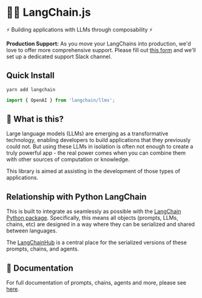 # 🦜️🔗 LangChain.js

⚡ Building applications with LLMs through composability ⚡

**Production Support:** As you move your LangChains into production, we'd love to offer more comprehensive support.
Please fill out [this form](https://forms.gle/57d8AmXBYp8PP8tZA) and we'll set up a dedicated support Slack channel.

## Quick Install

`yarn add langchain`

```typescript
import { OpenAI } from 'langchain/llms';
```

## 🤔 What is this?

Large language models (LLMs) are emerging as a transformative technology, enabling
developers to build applications that they previously could not.
But using these LLMs in isolation is often not enough to
create a truly powerful app - the real power comes when you can combine them with other sources of computation or knowledge.

This library is aimed at assisting in the development of those types of applications.

## Relationship with Python LangChain

This is built to integrate as seamlessly as possible with the [LangChain Python package](https://github.com/hwchase17/langchain). Specifically, this means all objects (prompts, LLMs, chains, etc) are designed in a way where they can be serialized and shared between languages.

The [LangChainHub](https://github.com/hwchase17/langchain-hub) is a central place for the serialized versions of these prompts, chains, and agents.

## 📖 Documentation

For full documentation of prompts, chains, agents and more, please see [here](https://hwchase17.github.io/langchainjs/docs/overview).
